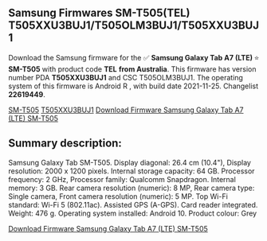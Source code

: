 <h2>Samsung Firmwares SM-T505(TEL) T505XXU3BUJ1/T505OLM3BUJ1/T505XXU3BUJ1</h2>
Download the Samsung firmware for the ✅ <strong>Samsung Galaxy Tab A7 (LTE) </strong> ⭐ <strong>SM-T505</strong> with product code <strong>TEL</strong> <strong> from Australia</strong>. This firmware has version number PDA <strong>T505XXU3BUJ1</strong> and CSC T505OLM3BUJ1. The operating system of this firmware is Android R , with build date 2021-11-25. Changelist <strong>22619449</strong>.


[SM-T505](https://samfirm.shop/samsung/model/SM-T505)
[T505XXU3BUJ1](https://samfirm.shop/samsung/pda/T505XXU3BUJ1)
[Download Firmware Samsung Galaxy Tab A7 (LTE) SM-T505](https://samfirm.shop/samsung/firmware/477306)
<h2>Summary description:</h2>
<p>Samsung Galaxy Tab SM-T505. Display diagonal: 26.4 cm (10.4"), Display resolution: 2000 x 1200 pixels. Internal storage capacity: 64 GB. Processor frequency: 2 GHz, Processor family: Qualcomm Snapdragon. Internal memory: 3 GB. Rear camera resolution (numeric): 8 MP, Rear camera type: Single camera, Front camera resolution (numeric): 5 MP. Top Wi-Fi standard: Wi-Fi 5 (802.11ac). Assisted GPS (A-GPS). Card reader integrated. Weight: 476 g. Operating system installed: Android 10. Product colour: Grey</p>


[Download Firmware Samsung Galaxy Tab A7 (LTE) SM-T505](https://samfirm.shop/samsung/firmware/477306)
